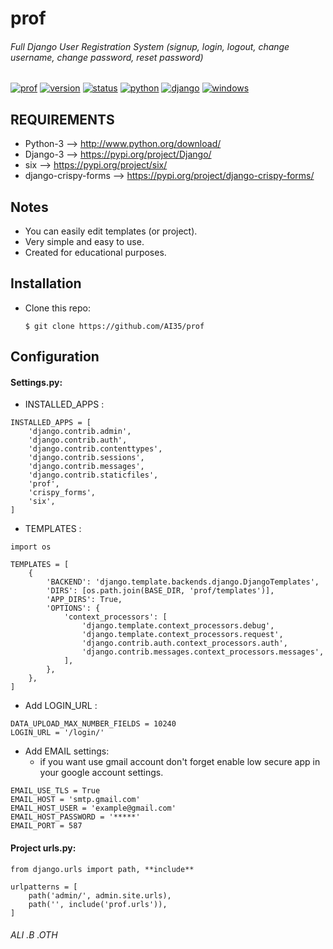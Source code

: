 # prof
###### Full Django User Registration System (signup, login, logout, change username, change password, reset password)

[![prof](https://img.shields.io/badge/build-passing-brightgreen.svg)]()
[![version](https://img.shields.io/badge/version-1.0.0-green.svg)]()
[![status](https://img.shields.io/badge/status-stable-brightgreen.svg)]()
[![python](https://img.shields.io/badge/python-3-blue.svg)](http://www.python.org/download/)
[![django](https://img.shields.io/badge/django-3-blue.svg)](https://pypi.org/project/Django/)
[![windows](https://img.shields.io/badge/windows-tested-brightgreen.svg)]()

## REQUIREMENTS
- Python-3 --> http://www.python.org/download/
- Django-3 --> https://pypi.org/project/Django/
- six --> https://pypi.org/project/six/
- django-crispy-forms --> https://pypi.org/project/django-crispy-forms/

## Notes
- You can easily edit templates (or project).
- Very simple and easy to use.
- Created for educational purposes.

## Installation

- Clone this repo:
	
	```
	$ git clone https://github.com/AI35/prof
	```

## Configuration

#### Settings.py:
- INSTALLED_APPS :
```
INSTALLED_APPS = [
    'django.contrib.admin',
    'django.contrib.auth',
    'django.contrib.contenttypes',
    'django.contrib.sessions',
    'django.contrib.messages',
    'django.contrib.staticfiles',
    'prof',
    'crispy_forms',
    'six',
]
```
- TEMPLATES :
```
import os

TEMPLATES = [
    {
        'BACKEND': 'django.template.backends.django.DjangoTemplates',
        'DIRS': [os.path.join(BASE_DIR, 'prof/templates')],
        'APP_DIRS': True,
        'OPTIONS': {
            'context_processors': [
                'django.template.context_processors.debug',
                'django.template.context_processors.request',
                'django.contrib.auth.context_processors.auth',
                'django.contrib.messages.context_processors.messages',
            ],
        },
    },
]
```
- Add LOGIN_URL :
```
DATA_UPLOAD_MAX_NUMBER_FIELDS = 10240
LOGIN_URL = '/login/'
```
- Add EMAIL settings:
	- if you want use gmail account don't forget enable low secure app in your google account settings.
```
EMAIL_USE_TLS = True
EMAIL_HOST = 'smtp.gmail.com'
EMAIL_HOST_USER = 'example@gmail.com'
EMAIL_HOST_PASSWORD = '*****'
EMAIL_PORT = 587
```
#### Project urls.py:
```
from django.urls import path, **include**

urlpatterns = [
    path('admin/', admin.site.urls),
    path('', include('prof.urls')),
]

```

###### ALI .B .OTH
